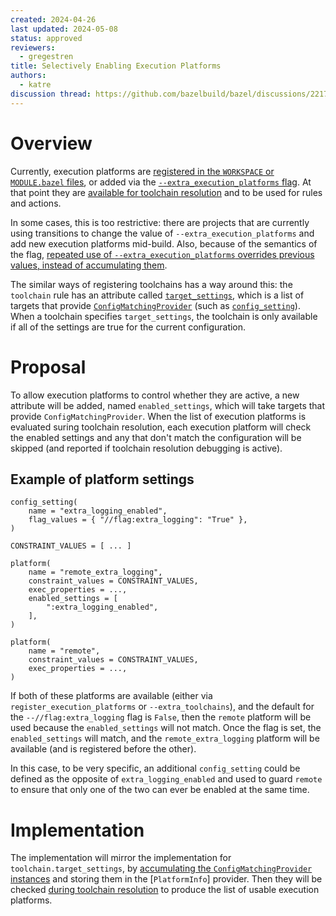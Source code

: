 ```yaml
---
created: 2024-04-26
last updated: 2024-05-08
status: approved
reviewers:
  - gregestren
title: Selectively Enabling Execution Platforms
authors:
  - katre
discussion thread: https://github.com/bazelbuild/bazel/discussions/22170
---
```


# Overview

Currently, execution platforms are [registered in the `WORKSPACE` or
`MODULE.bazel`
files](https://bazel.build/rules/lib/globals/module#register_execution_platforms),
or added via the [`--extra_execution_platforms`
flag](https://bazel.build/reference/command-line-reference#flag--extra_execution_platforms).
At that point they are [available for toolchain
resolution](https://bazel.build/extending/toolchains#toolchain-resolution) and
to be used for rules and actions.

In some cases, this is too restrictive: there are projects that are currently
using transitions to change the value of `--extra_execution_platforms` and add
new execution platforms mid-build. Also, because of the semantics of the flag,
[repeated use of `--extra_execution_platforms` overrides previous values, instead
of accumulating them](https://cs.opensource.google/bazel/bazel/+/c602cec7887470db3e8ed69600f5bd2f38e160d5).

The similar ways of registering toolchains has a way around this: the
`toolchain` rule has an attribute called
[`target_settings`](https://bazel.build/reference/be/platforms-and-toolchains#toolchain.target_settings),
which is a list of targets that provide
[`ConfigMatchingProvider`](https://cs.opensource.google/bazel/bazel/+/master:src/main/java/com/google/devtools/build/lib/analysis/config/ConfigMatchingProvider.java)
(such as
[`config_setting`](https://bazel.build/reference/be/general#config_setting)).
When a toolchain specifies `target_settings`, the toolchain is only available if
all of the settings are true for the current configuration.

# Proposal

To allow execution platforms to control whether they are active, a new attribute
will be added, named `enabled_settings`, which will take targets that provide
`ConfigMatchingProvider`. When the list of execution platforms is evaluated
suring toolchain resolution, each execution platform will check the enabled
settings and any that don't match the configuration will be skipped (and
reported if toolchain resolution debugging is active).

## Example of platform settings

```
config_setting(
    name = "extra_logging_enabled",
    flag_values = { "//flag:extra_logging": "True" },
)

CONSTRAINT_VALUES = [ ... ]

platform(
    name = "remote_extra_logging",
    constraint_values = CONSTRAINT_VALUES,
    exec_properties = ...,
    enabled_settings = [
        ":extra_logging_enabled",
    ],
)

platform(
    name = "remote",
    constraint_values = CONSTRAINT_VALUES,
    exec_properties = ...,
)
```

If both of these platforms are available (either via
`register_execution_platforms` or `--extra_toolchains`), and the default for the
`--//flag:extra_logging` flag is `False`, then the `remote` platform will be
used because the `enabled_settings` will not match. Once the flag is set, the
`enabled_settings` will match, and the `remote_extra_logging` platform will be available (and is
registered before the other).

In this case, to be very specific, an additional `config_setting` could be
defined as the opposite of `extra_logging_enabled` and used to guard `remote` to
ensure that only one of the two can ever be enabled at the same time.

# Implementation

The implementation will mirror the implementation for
`toolchain.target_settings`, by [accumulating the `ConfigMatchingProvider`
instances](https://cs.opensource.google/bazel/bazel/+/master:src/main/java/com/google/devtools/build/lib/rules/platform/Toolchain.java;drc=114c0c641d128429df32999012f7a1207c3bee02;l=55)
and storing them in the [`PlatformInfo`] provider. Then they will be checked
[during toolchain
resolution](https://cs.opensource.google/bazel/bazel/+/master:src/main/java/com/google/devtools/build/lib/skyframe/toolchains/SingleToolchainResolutionFunction.java;drc=114c0c641d128429df32999012f7a1207c3bee02;l=175)
to produce the list of usable execution platforms.
